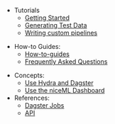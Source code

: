 * Tutorials
    * [Getting Started](getting-started.md)
    * [Generating Test Data](generate-data.md)
    * [Writing custom pipelines](write-custom-pipeline.md)
+ How-to Guides:
    * [How-to-guides](how-to-guides.md)
    * [Frequently Asked Questions](faq.md)
* Concepts:
    * [Use Hydra and Dagster](hydra-dagster.md)
    * [Use the niceML Dashboard](dashboard.md)
* References:
    * [Dagster Jobs](jobsdoc.md)
    * [API](reference/)
